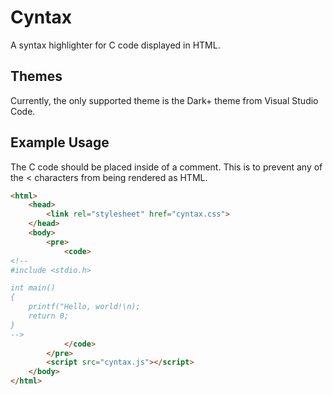 # Cyntax

A syntax highlighter for C code displayed in HTML.

## Themes

Currently, the only supported theme is the Dark+ theme from Visual Studio Code.

## Example Usage

The C code should be placed inside of a comment. This is to prevent any of the < characters from being rendered as HTML.

```html
<html>
    <head>
        <link rel="stylesheet" href="cyntax.css">
    </head>
    <body>
        <pre>
            <code>
<!--
#include <stdio.h>

int main()
{
	printf("Hello, world!\n);
	return 0;
}
-->
            </code>
        </pre>
        <script src="cyntax.js"></script>
    </body>
</html>
```